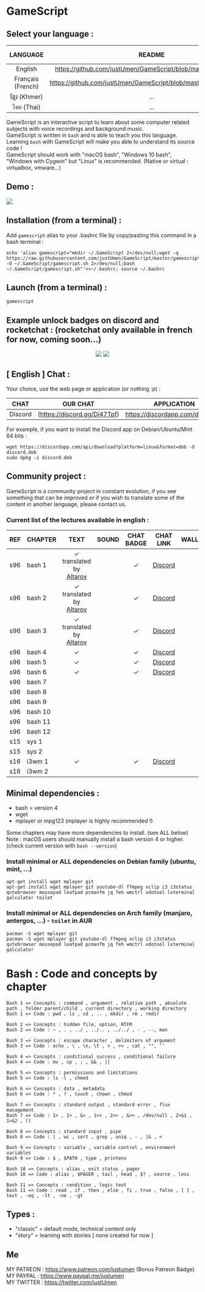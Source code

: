 # GameScript

## Select your language :

|LANGUAGE|README|AVAILABLE CHAPTERS|AUDIO VERSION|
|:-----:|:-----:|:-----:|:-----:|
|English|https://github.com/justUmen/GameScript/blob/master/README.md|7/13|0/13|
|Français (French)|https://github.com/justUmen/GameScript/blob/master/README_FR.md|13/13|9/13|
|ខ្មែរ (Khmer)|...|0/13|0/13|
|ไทย (Thai)|...|0/13|0/13|

GameScript is an interactive script to learn about some computer related subjects with voice recordings and background music.  
GameScript is written in `bash` and is able to teach you this language. Learning `bash` with GameScript will make you able to understand its source code !  
GameScript should work with "macOS bash", "Windows 10 bash", "Windows with Cygwin" but "Linux" is recommended. (Native or virtual : virtualbox, vmware...)   

## Demo :

<img src="https://cdn.rawgit.com/justUmen/GameScript/master/GS_usage_2.svg">

## Installation (from a terminal) :

Add `gamescript` alias to your .bashrc file by copy/pasting this command in a bash terminal :

    echo 'alias gamescript="mkdir ~/.GameScript 2>/dev/null;wget -q https://raw.githubusercontent.com/justUmen/GameScript/master/gamescript.sh -O ~/.GameScript/gamescript.sh 2>/dev/null;bash ~/.GameScript/gamescript.sh"'>>~/.bashrc; source ~/.bashrc

## Launch (from a terminal) :

    gamescript

## Example unlock badges on discord and rocketchat : (rocketchat only available in french for now, coming soon...)

<p align="center">
	<img src="https://cdn.rawgit.com/justUmen/GameScript/master/discord.png">
	<img src="https://cdn.rawgit.com/justUmen/GameScript/master/rocket.png">
</p>

## [ English ] Chat :

Your choice, use the web page or application (or nothing :p) :  

|CHAT|OUR CHAT|APPLICATION|
|---------|---------|--------|
|Discord|(https://discord.gg/Dj47Tpf)|https://discordapp.com/download|

For example, if you want to install the Discord app on Debian/Ubuntu/Mint 64 bits :

	wget https://discordapp.com/api/download?platform=linux&format=deb -O discord.deb
	sudo dpkg -i discord.deb

## Community project :

GameScript is a community project in constant evolution, if you see something that can be improved or if you wish to translate some of the content in another language, please contact us.

### Current list of the lectures available in english :

|REF|CHAPTER|TEXT|SOUND|CHAT BADGE|CHAT LINK|WALLPAPER|
|--------|---------|:-----:|:-----:|:-----:|:-----:|:-----:|
|s96|bash 1|✓ translated by [Altarov](https://www.github.com/Altarov)||✓|[Discord](https://discord.gg/Dj47Tpf)||
|s96|bash 2|✓ translated by [Altarov](https://www.github.com/Altarov)||✓|[Discord](https://discord.gg/Dj47Tpf)||
|s96|bash 3|✓ translated by [Altarov](https://www.github.com/Altarov)||✓|[Discord](https://discord.gg/Dj47Tpf)||
|s96|bash 4|✓||✓|[Discord](https://discord.gg/Dj47Tpf)||
|s96|bash 5|✓||✓|[Discord](https://discord.gg/Dj47Tpf)||
|s96|bash 6|✓||✓|[Discord](https://discord.gg/Dj47Tpf)||
|s96|bash 7||||||
|s96|bash 8||||||
|s96|bash 9||||||
|s96|bash 10||||||
|s96|bash 11||||||
|s96|bash 12||||||
|s15|sys 1||||||
|s15|sys 2||||||
|s16|i3wm 1|✓||✓|[Discord](https://discord.gg/Dj47Tpf)||
|s16|i3wm 2||||||

## Minimal dependencies :

* bash > version 4
* wget
* mplayer or mpg123 (mplayer is highly recommended !)

Some chapters may have more dependencies to install. (see ALL below)
Note : macOS users should manually install a bash version 4 or higher. (check current version with `bash --version`)

### Install minimal or ALL dependencies on Debian family (ubuntu, mint, ...)

    apt-get install wget mplayer git
	apt-get install wget mplayer git youtube-dl ffmpeg xclip i3 i3status qutebrowser mousepad leafpad pcmanfm jq feh wmctrl xdotool lxterminal galculator toilet

### Install minimal or ALL dependencies on Arch family (manjaro, antergos, ...) - `toilet` in AUR

    pacman -S wget mplayer git
    pacman -S wget mplayer git youtube-dl ffmpeg xclip i3 i3status qutebrowser mousepad leafpad pcmanfm jq feh wmctrl xdotool lxterminal galculator

# Bash : Code and concepts by chapter

    Bash 1 => Concepts : command , argument , relative path , absolute path , folder parent/child , current directory , working directory
    Bash 1 => Code : pwd , ls , cd , .. , mkdir , rm , rmdir

    Bash 2 => Concepts : hidden file, option, RTFM
    Bash 2 => Code : ~ , . , ../ , ../.. , ../../ , - , --, man

    Bash 3 => Concepts : escape character , delimiters of argument
    Bash 3 => Code : echo , \ , \n, \t , > , >> , cat , "", ''

    Bash 4 => Concepts : conditional success , conditional failure
    Bash 4 => Code : mv , cp , ; , && , ||

    Bash 5 => Concepts : permissions and limitations
    Bash 5 => Code : ls -l , chmod

    Bash 6 => Concepts : data , metadata
    Bash 6 => Code : * , ? , touch , chown , chmod

    Bash 7 => Concepts : standard output , standard error , flux management
    Bash 7 => Code : 1> , 2> , &> , 1>> , 2>> , &>> , /dev/null , 2>&1 , 1>&2 , ()

    Bash 8 => Concepts : standard input , pipe
    Bash 8 => Code : | , wc , sort , grep , uniq , - , |& , <

    Bash 9 => Concepts : variable , variable control , environment variables
    Bash 9 => Code : $ , $PATH , type , printenv

    Bash 10 => Concepts : alias , exit status , pager
    Bash 10 => Code : alias , $PAGER , tail , head , $? , source , less

    Bash 11 => Concepts : condition , logic test
    Bash 11 => Code : read , if , then , else , fi , true , false , [ ] , test , -eq , -lt , -ne , -gt

## Types :

* "classic" = default mode, technical content only
* "story" = learning with stories [ none created for now ]

## Me

MY PATREON : https://www.patreon.com/justumen (Bonus Patreon Badge)  
MY PAYPAL : https://www.paypal.me/justumen  
MY TWITTER : https://twitter.com/justUmen  
